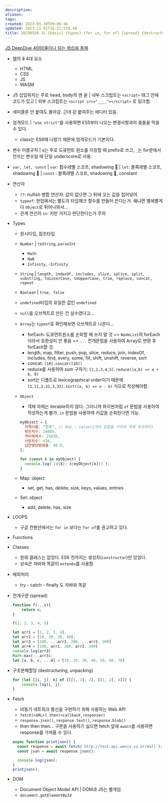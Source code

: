 ```yaml
---
description:
aliases: 
tags: 
created: 2023-05-30T09:06:46
updated: 2023-11-01T16:21:518:40
title: 20230530 JS {basic} {types} {for in, for of} {spread} {destructuring}
---
```

[JS DeepDive 4000줄이나 되는 복습용 총체](https://github.com/weniv/BackendOrmi/blob/main/JavaScript/%EB%B3%B5%EC%8A%B5.md)
- 웹의 ~~3~~ 4대 요소
	- HTML
	- CSS
	- JS
	- WASM
- JS 삽입위치는 주로 head, body의 맨 끝 | 내부 스크립트는 `<script>` 태그 안에 코드가 있고 | 외부 스크립트는 `<script src="____"></script>` 로 링크함.
- 세미콜론 안 붙여도 돌아감. 근데 걍 붙여주는 에디터 있음.
- 엄격모드 | `"use strict"`를 사용하면 ES5부터 나오는 변경사항과의 충돌을 막을 수 있다.
	- class는 ES6때 나왔기 때문에 엄격모드가 기본이다.
- 변수 이름규칙 | `$`는 주로 도큐먼트 원소를 지칭할 때 prefix로 쓰고, `_`는 for문에서 안쓰는 변수일 때 단일 underscore로 사용.
- `var, let, const` | `var`: 함수레벨 스코프, shadowing 🙆 | `let`: 블록레벨 스코프, shadowing 🙅 | `const` : 블록레벨 스코프, shadowing 🙅, constant
- 연산자
	- `??`: nullish 병합 연산자: 값이 없으면 그 뒤에 오는 값을 집어넣어.
	- `typeof`: 현업에서는 별도의 타입체크 함수를 만들어 쓴다는거. 왜냐면 별에별게 다 `Object`로 튀어나와서...
	- 관계 연산자 `in`: 키만 가지고 판단한다는거 주의
- Types
	- 원시타입, 참조타입
	- `Number` | `toString`, `parseInt`
		- `Math`
		- `NaN`
		- `Infinity`, `-Infinity`
	- `String` | ``length, indexOf, includes, slice, splice, split, substring, toLoserCase, toUpperCase, trim, replace, concat, repeat``
	- `Boolean` | `true, false`
	- `undefined`타입의 유일한 값인 `undefined`
	- `null`을 오브젝트로 만든 건 실수였다고...
	- `Array`는 `typeof`로 확인해보면 오브젝트로 나온다...
		- forEach: 도큐먼트원소를 순회할 때 쓰지 말 것 => `NodeList`의 forEach이라서 호환성이 안 좋음 => `...` 전개문법을 사용하여 Array로 변환 후 forEach할 것.
		- length, map, filter, push, pop, slice, reduce, join, indexOf, includes, find,  every, some, fill, shift, unshift, reverse, sort
		- concat: `[10].concat([10])`
		- reduce를 사용하여 sum 구하기: `[1,2,3,4,5].reduce((a,b) => a + b, 0)`
		- sort는 디폴트로 lexicographical order이기 때문에 `[1,11,2,22,3,33].sort((a, b) => a - b)` 식으로 작성해야함.
	- `Object` 
		- 객체 자체는 iterable하지 않다. 그러니까 파이썬처럼 `of` 문법을 사용하여 작성하는게 불가. `in` 문법을 사용하여 키값을 순회한다면 가능. 

		```js
		myObject = {
		  지역이름: "전국", // key : value(2개의 집합을 가리켜 객체 프로퍼티)
		  확진자수: 24889,
		  격리해제수: 23030,
		  사망자수: 438,
		  십만명당발생율: 48.0,
		};
		
		for (const k in myObject) {
		  console.log(`(${k}: ${myObject[k]})`);
		}
		```

	- Map: object
		- set, get, has, delete, size, keys, values, entries
	- Set: object
		- add, delete, has, size
- LOOPS
	- 구글 컨벤션에서는 `for in` 보다는 `for of`를 권고하고 있다.
- Functions
- Classes
	- 원래 클래스는 없었다. ES6 전까지는 생성자(`constructor`)만 있었다.
	- 상속은 자바와 똑같이 `extends`를 사용함.
- 예외처리
	- try - catch - finally 도 자바와 똑같
- 전개구문 (spread)

	```js
	function f(...x){
	    return x;
	}
	
	f(1, 2, 3, 4, 5)
	```

	```js
	let arr1 = [1, 2, 3, 4];
	let arr2 = [10, 20, 30, 40];
	let arr3 = [100, ...arr1, 200, ...arr2, 300]
	let arr4 = [100, arr1, 200, arr2, 300]
	console.log(arr3)
	Math.max(...arr3);
	let [a, b, c, ...d] = [10, 20, 30, 40, 50, 60, 70]
	```

- 구조분해할당 (destructuring, unpacking)

	```js
	for (let [[i, j], k] of [[[1, 2], 2], [[1, 2], 4]]) {
	    console.log(i, j);
	}
	```

- Fetch
	- 비동기 네트워크 통신을 구현하기 위해 사용하는 Web API
	- `fetch(<URL>).then(<callback_response>)`
	- `response.json()`, `response.text()`, `response.blob()`
	- then then then... 구문을 사용하기 싫으면 fetch 앞에 `await`를 사용하면 response를 가져올 수 있다.

	```js
	async function printjson() {
	  const response = await fetch(`http://test.api.weniv.co.kr/mall`);
	  const json = await response.json();
	
	  console.log(json);
	}
	printjson();
	```

- DOM
	- Document Object Model API | DOM과 JS는 별개임. 
	- `document.getElementById`
